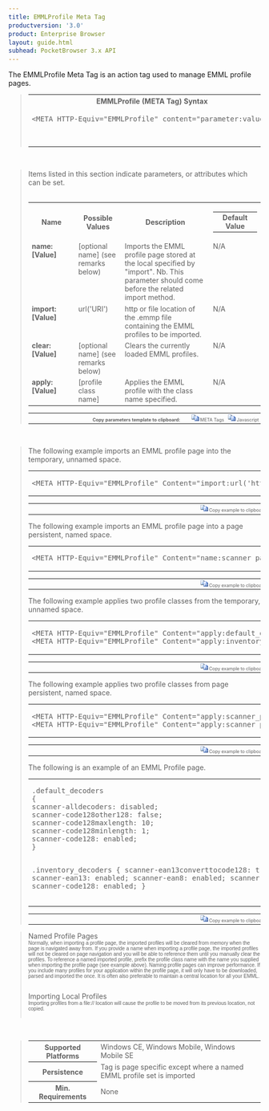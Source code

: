 ```yaml
---
title: EMMLProfile Meta Tag
productversion: '3.0'
product: Enterprise Browser
layout: guide.html
subhead: PocketBrowser 3.x API
---
```


The EMMLProfile Meta Tag is an action tag used to manage EMML profile pages.

<div id="SyntaxSpan" style="display:block">
<blockquote>
<table class="clsSyntax" cellspacing="1" cellpadding="3" width="95%">
<tr>
<th class="clsSyntaxHeadings">EMMLProfile (META Tag) Syntax
</th>
</tr>
<tr>
<td class="clsSyntaxCells">
<pre class="clsSyntaxCells">&lt;META HTTP-Equiv="EMMLProfile" content="parameter:value"&gt;</p>
</td>
</tr>
</table>
</blockquote><br></div>
<div id="ParametersWSpan" style="display:block">
<blockquote>
Items listed in this section indicate parameters, or attributes which can be set.
<BR><BR><table class="clsSyntax" cellspacing="1" cellpadding="3" width="95%">
<col width="20%">
<col width="20%">
<col width="38%">
<col width="22%">
<tr>
<th class="clsSyntaxHeadings">Name</th>
<th class="clsSyntaxHeadings">Possible Values</th>
<th class="clsSyntaxHeadings">Description</th>
<th class="clsSyntaxHeadings">
<table cellspacing="0" cellpadding="0">
<tr>
  <td width="85%" class="clsSyntaxHeadings" style="border-bottom-style: none;">Default Value</td>
</tr>
</table>
</th>
</tr>
<tr>
<td valign="top" class="clsSyntaxCells"><b>name:[Value]
					</b></td>
<td valign="top" class="clsSyntaxCells">[optional name] (see remarks below)</td>
<td valign="top" class="clsSyntaxCells">Imports the EMML profile page stored at the local specified by "import". Nb. This parameter should come before the related import method.</td>
<td valign="top" class="clsSyntaxCells">N/A</td>
</tr>
<tr>
<td valign="top" class="clsSyntaxCells"><b>import:[Value]
					</b></td>
<td valign="top" class="clsSyntaxCells">url('URI')</td>
<td valign="top" class="clsSyntaxCells">http or file location of the .emmp file containing the EMML profiles to be imported.</td>
<td valign="top" class="clsSyntaxCells">N/A</td>
</tr>
<tr>
<td valign="top" class="clsSyntaxCells"><b>clear:[Value]
					</b></td>
<td valign="top" class="clsSyntaxCells">[optional name] (see remarks below)</td>
<td valign="top" class="clsSyntaxCells">Clears the currently loaded EMML profiles.</td>
<td valign="top" class="clsSyntaxCells">N/A</td>
</tr>
<tr>
<td valign="top" class="clsSyntaxCells"><b>apply:[Value]
					</b></td>
<td valign="top" class="clsSyntaxCells">[profile class name]</td>
<td valign="top" class="clsSyntaxCells">Applies the EMML profile with the class name specified. </td>
<td valign="top" class="clsSyntaxCells">N/A</td>
</tr>
</table>
<table cellspacing="1" cellpadding="3" width="95%">
<col width="78%">
<col width="8%">
<col width="1%">
<col width="5%">
<col width="1%">
<col width="5%">
<col width="2%">
<tr align="right">
<td></td>
<td valign="bottom" style="border-bottom-style: none;font-weight:normal;font-size:xx-small;"><nobr><b>Copy parameters template to clipboard:</b></nobr></td>
<td></td>
<td valign="bottom" style="border-bottom-style: none;font-weight:normal;font-size:xx-small;"><nobr><img id="imgCopyDefaultsW" alt="Copy META Tag template to clipboard" onclick="CopyTemplate('txtMETATemplateW')" onmouseover="this.style.cursor='hand'" src="../Resources/CopyDefaults.gif">
	META Tags
</nobr></td>
<td></td>
<td valign="middle" style="border-bottom-style: none;font-weight:normal;font-size:xx-small;"><nobr><img id="imgCopyDefaultsW" alt="Copy Javascript template to clipboard" onclick="CopyTemplate('txtJavascriptTemplateW')" onmouseover="this.style.cursor='hand'" src="../Resources/CopyDefaults.gif">
	Javascript
</nobr></td>
<td></td>
</tr>
</table>
<div style="display:none"><textarea id="txtMETATemplateW">&lt;!-- 
The EMMLProfile META Tag is an action tag used to manage EMML profile pages.
--&gt;

&lt;!-- &lt;META HTTP-Equiv="EMMLProfile" Content="name:[Value]"&gt; --&gt;      &lt;!-- Imports the EMML profile page stored at the local specified by "import". Nb. This parameter should come before the related import method. --&gt;
&lt;!-- &lt;META HTTP-Equiv="EMMLProfile" Content="import:[Value]"&gt; --&gt;      &lt;!-- http or file location of the .emmp file containing the EMML profiles to be imported. --&gt;
&lt;!-- &lt;META HTTP-Equiv="EMMLProfile" Content="clear:[Value]"&gt; --&gt;      &lt;!-- Clears the currently loaded EMML profiles. --&gt;
&lt;!-- &lt;META HTTP-Equiv="EMMLProfile" Content="apply:[Value]"&gt; --&gt;      &lt;!-- Applies the EMML profile with the class name specified.  --&gt;</textarea></div>
<div style="display:none"><textarea id="txtJavascriptTemplateW">&lt;script&gt;
/*
The EMMLProfile META Tag is an action tag used to manage EMML profile pages.
*/

function doEMMLProfileInit()
{
var objGeneric = new ActiveXObject("PocketBrowser.Generic");

//objGeneric.InvokeMETAFunction('EMMLProfile', 'name:[Value]');      /* Imports the EMML profile page stored at the local specified by "import". Nb. This parameter should come before the related import method. */
//objGeneric.InvokeMETAFunction('EMMLProfile', 'import:[Value]');      /* http or file location of the .emmp file containing the EMML profiles to be imported. */
//objGeneric.InvokeMETAFunction('EMMLProfile', 'clear:[Value]');      /* Clears the currently loaded EMML profiles. */
//objGeneric.InvokeMETAFunction('EMMLProfile', 'apply:[Value]');      /* Applies the EMML profile with the class name specified.  */

}
&lt;/script&gt;</textarea></div>
</blockquote><br></div>

<div id="ExamplesSpan" style="display:block">
<blockquote>
<p>The following example imports an EMML profile page into the temporary, unnamed space.</p>
<table class="clsSyntax" cellspacing="1" cellpadding="3" width="95%">
<tr>
<td>
<pre class="clsSyntaxCells">
&lt;META HTTP-Equiv="EMMLProfile" Content="import:url('http://myserver/scannerparams.emmp');"&gt;
</pre>
</td>
</tr>
</table>
<table cellspacing="1" cellpadding="3" width="95%">
<col width="85%">
<col width="15%">
<tr align="right">
<td></td>
<td valign="bottom" style="border-bottom-style: none;font-weight:normal;font-size:xx-small;"><nobr><img id="imgCopyDefaults" alt="Copy example to clipboard" onmouseover="this.style.cursor='hand'" src="../Resources/CopyDefaults.gif" onclick="CopyTemplate('ID0EIC');">
	Copy example to clipboard
</nobr></td>
</tr>
</table>
<div id="Examples" style="display:none"><textarea id="ID0EIC">&lt;!-- 
The following example imports an EMML profile page into the temporary, unnamed space.
--&gt;

&lt;META HTTP-Equiv="EMMLProfile" Content="import:url('http://myserver/scannerparams.emmp');"&gt;
</textarea></div>
<p>The following example imports an EMML profile page into a page persistent, named space.</p>
<table class="clsSyntax" cellspacing="1" cellpadding="3" width="95%">
<tr>
<td>
<pre class="clsSyntaxCells">
&lt;META HTTP-Equiv="EMMLProfile" Content="name:scanner_params;import:url('http://myserver/scannerparams.emmp');"&gt;
</pre>
</td>
</tr>
</table>
<table cellspacing="1" cellpadding="3" width="95%">
<col width="85%">
<col width="15%">
<tr align="right">
<td></td>
<td valign="bottom" style="border-bottom-style: none;font-weight:normal;font-size:xx-small;"><nobr><img id="imgCopyDefaults" alt="Copy example to clipboard" onmouseover="this.style.cursor='hand'" src="../Resources/CopyDefaults.gif" onclick="CopyTemplate('ID0EPC');">
	Copy example to clipboard
</nobr></td>
</tr>
</table>
<div id="Examples" style="display:none"><textarea id="ID0EPC">&lt;!-- 
The following example imports an EMML profile page into a page persistent, named space.
--&gt;

&lt;META HTTP-Equiv="EMMLProfile" Content="name:scanner_params;import:url('http://myserver/scannerparams.emmp');"&gt;
</textarea></div>
<p>The following example applies two profile classes from the temporary, unnamed space.</p>
<table class="clsSyntax" cellspacing="1" cellpadding="3" width="95%">
<tr>
<td>
<pre class="clsSyntaxCells">
&lt;META HTTP-Equiv="EMMLProfile" Content="apply:default_decorders;"&gt;
&lt;META HTTP-Equiv="EMMLProfile" Content="apply:inventory_decorders;"&gt;
</pre>
</td>
</tr>
</table>
<table cellspacing="1" cellpadding="3" width="95%">
<col width="85%">
<col width="15%">
<tr align="right">
<td></td>
<td valign="bottom" style="border-bottom-style: none;font-weight:normal;font-size:xx-small;"><nobr><img id="imgCopyDefaults" alt="Copy example to clipboard" onmouseover="this.style.cursor='hand'" src="../Resources/CopyDefaults.gif" onclick="CopyTemplate('ID0EWC');">
	Copy example to clipboard
</nobr></td>
</tr>
</table>
<div id="Examples" style="display:none"><textarea id="ID0EWC">&lt;!-- 
The following example applies two profile classes from the temporary, unnamed space.
--&gt;

&lt;META HTTP-Equiv="EMMLProfile" Content="apply:default_decorders;"&gt;
&lt;META HTTP-Equiv="EMMLProfile" Content="apply:inventory_decorders;"&gt;
</textarea></div>
<p>The following example applies two profile classes from page persistent, named space.</p>
<table class="clsSyntax" cellspacing="1" cellpadding="3" width="95%">
<tr>
<td>
<pre class="clsSyntaxCells">
&lt;META HTTP-Equiv="EMMLProfile" Content="apply:scanner_params.default_decorders;"&gt;
&lt;META HTTP-Equiv="EMMLProfile" Content="apply:scanner_params.inventory_decorders;"&gt;
</pre>
</td>
</tr>
</table>
<table cellspacing="1" cellpadding="3" width="95%">
<col width="85%">
<col width="15%">
<tr align="right">
<td></td>
<td valign="bottom" style="border-bottom-style: none;font-weight:normal;font-size:xx-small;"><nobr><img id="imgCopyDefaults" alt="Copy example to clipboard" onmouseover="this.style.cursor='hand'" src="../Resources/CopyDefaults.gif" onclick="CopyTemplate('ID0E4C');">
	Copy example to clipboard
</nobr></td>
</tr>
</table>
<div id="Examples" style="display:none"><textarea id="ID0E4C">&lt;!-- 
The following example applies two profile classes from page persistent, named space.
--&gt;

&lt;META HTTP-Equiv="EMMLProfile" Content="apply:scanner_params.default_decorders;"&gt;
&lt;META HTTP-Equiv="EMMLProfile" Content="apply:scanner_params.inventory_decorders;"&gt;
</textarea></div>
<p>The following is an example of an EMML Profile page.</p>
<table class="clsSyntax" cellspacing="1" cellpadding="3" width="95%">
<tr>
<td>
<pre class="clsSyntaxCells">
.default_decoders
{
scanner-alldecoders: disabled;
scanner-code128other128: false;
scanner-code128maxlength: 10;
scanner-code128minlength: 1; 
scanner-code128: enabled;
}

.inventory_decoders
{
scanner-ean13converttocode128: true;
scanner-ean13: enabled;
scanner-ean8: enabled;
scanner-i2of5: enabled; 
scanner-code128: enabled;
}
</pre>
</td>
</tr>
</table>
<table cellspacing="1" cellpadding="3" width="95%">
<col width="85%">
<col width="15%">
<tr align="right">
<td></td>
<td valign="bottom" style="border-bottom-style: none;font-weight:normal;font-size:xx-small;"><nobr><img id="imgCopyDefaults" alt="Copy example to clipboard" onmouseover="this.style.cursor='hand'" src="../Resources/CopyDefaults.gif" onclick="CopyTemplate('ID0EED');">
	Copy example to clipboard
</nobr></td>
</tr>
</table>
<div id="Examples" style="display:none"><textarea id="ID0EED">&lt;!-- 
The following is an example of an EMML Profile page.
--&gt;

.default_decoders
{
scanner-alldecoders: disabled;
scanner-code128other128: false;
scanner-code128maxlength: 10;
scanner-code128minlength: 1; 
scanner-code128: enabled;
}

.inventory_decoders
{
scanner-ean13converttocode128: true;
scanner-ean13: enabled;
scanner-ean8: enabled;
scanner-i2of5: enabled; 
scanner-code128: enabled;
}
</textarea></div>
</blockquote>
</div>
<div id="RemarksSpan" style="display:block">
<blockquote>
<DIV class="clsRef">Named Profile Pages</DIV>
<DIV style="font-family:verdana,arial,helvetica;font-size:x-small;">Normally, when importing a profile page, the imported profiles will be cleared from memory when the page is navigated away from. If you provide a name when importing a profile page, the imported profiles will not be cleared on page navigation and you will be able to reference them until you manually clear the profiles.  To reference a named imported profile, prefix the profile class name with the name you supplied when importing the profile page (see example above).
Naming profile pages can improve performance.  If you include many profiles for your application within the profile page, it will only have to be downloaded, parsed and imported the once.  It is often also preferable to maintain a central location for all your EMML.  
</DIV>
<pre style="font-family:courier;font-size:small;"></pre>
<DIV class="clsRef">Importing Local Profiles</DIV>
<DIV style="font-family:verdana,arial,helvetica;font-size:x-small;">Importing profiles from a file:// location will cause the profile to be moved from its previous location, not copied.  
</DIV>
<pre style="font-family:courier;font-size:small;"></pre>
</blockquote><br></div>
<div id="InfoSpan" style="display:block">
<blockquote>
<table>
<tr>
<th>Supported Platforms</th>
<td>Windows CE, Windows Mobile, Windows Mobile SE</td>
</tr>
<tr>
<th>Persistence</th>
<td>Tag is page specific except where a named EMML profile set is imported</td>
</tr>
<tr>
<th>Min. Requirements</th>
<td>None</td>
</tr>
</table>
</blockquote><br>
</div>
